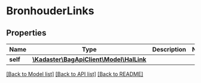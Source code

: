 # BronhouderLinks

## Properties
Name | Type | Description | Notes
------------ | ------------- | ------------- | -------------
**self** | [**\Kadaster\BagApiClient\Model\HalLink**](HalLink.md) |  | 

[[Back to Model list]](../../README.md#documentation-for-models) [[Back to API list]](../../README.md#documentation-for-api-endpoints) [[Back to README]](../../README.md)

